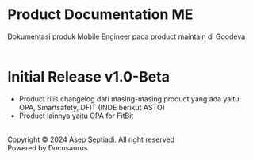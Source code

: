 # Product Documentation ME
Dokumentasi produk Mobile Engineer pada product maintain di Goodeva<br /><br />

# Initial Release v1.0-Beta

- Product rilis changelog dari masing-masing product yang ada yaitu: OPA, Smartsafety, DFIT (INDE berikut ASTO)
- Product lainnya yaitu OPA for FitBit
<br /><br />

Copyright &copy; 2024 Asep Septiadi. All right reserved<br />
Powered by Docusaurus